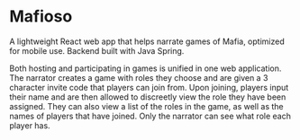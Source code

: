 # Mafioso
A lightweight React web app that helps narrate games of Mafia, optimized for mobile use. Backend built with Java Spring.

Both hosting and participating in games is unified in one web application. The narrator creates a game with roles they choose and are given a 3 character invite code that players can join from. Upon joining, players input their name and are then allowed to discreetly view the role they have been assigned. They can also view a list of the roles in the game, as well as the names of players that have joined. Only the narrator can see what role each player has.
